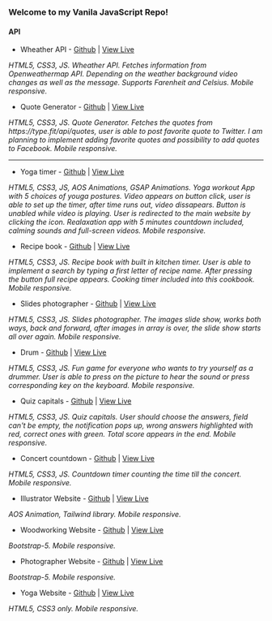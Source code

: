 ### Welcome to my Vanila JavaScript Repo!

#### API

- Wheather API - [Github](https://github.com/AnastasiaLunina/Portfolio/tree/main/JS%20Weather%20API) | [View Live](https://js-api-weather-forecast.netlify.app/)
<p><em>HTML5, CSS3, JS. Wheather API. Fetches information from Openweathermap API. Depending on the weather background video changes as well as the message. Supports Farenheit and Celsius. Mobile responsive.</em></p>

- Quote Generator - [Github](https://github.com/AnastasiaLunina/Portfolio/tree/main/JS%20Quote%20generator) | [View Live](https://js-quotes-generator-api.netlify.app/)
<p><em>HTML5, CSS3, JS. Quote Generator. Fetches the quotes from https://type.fit/api/quotes, user is able to post favorite quote to Twitter. I am planning to implement adding favorite quotes and possibility to add quotes to Facebook. Mobile responsive.</em></p>

<hr>

- Yoga timer - [Github](https://github.com/AnastasiaLunina/Portfolio/tree/main/JS%20Yoga%20timer) | [View Live](https://js-yoga-workout.netlify.app/)
<p><em>HTML5, CSS3, JS, AOS Animations, GSAP Animations. Yoga workout App with 5 choices of youga postures. Video appears on button click, user is able to set up the timer, after time runs out, video dissapears. Button is unabled while video is playing. User is redirected to the main website by clicking the icon. Realaxation app with 5 minutes countdown included, calming sounds and full-screen videos. Mobile responsive.</em></p>

- Recipe book - [Github](https://github.com/AnastasiaLunina/Portfolio/tree/main/JS%20Recipie%20book) | [View Live](https://js-cook-book.netlify.app/)
<p><em>HTML5, CSS3, JS. Recipe book with built in kitchen timer. User is able to implement a search by typing a first letter of recipe name. After pressing the button full recipe appears. Cooking timer included into this cookbook. Mobile responsive.</em></p>

- Slides photographer - [Github](https://github.com/AnastasiaLunina/Portfolio/tree/main/JS%20Slides%20photographer) | [View Live](https://js-slides-arrays-photo.netlify.app/)
<p><em>HTML5, CSS3, JS. Slides photographer. The images slide show, works both ways, back and forward, after images in array is over, the slide show starts all over again. Mobile responsive.</em></p>

- Drum - [Github]() | [View Live](https://js-drum-game.netlify.app/)
<p><em>HTML5, CSS3, JS. Fun game for everyone who wants to try yourself as a drummer. User is able to press on the picture to hear the sound or press corresponding key on the keyboard. Mobile responsive.</em></p>

- Quiz capitals - [Github](https://github.com/AnastasiaLunina/Portfolio/tree/main/JS%20Quiz_capitals) | [View Live](https://js-quiz-world-capitals.netlify.app/)
<p><em>HTML5, CSS3, JS. Quiz capitals. User should choose the answers, field can't be empty, the notification pops up, wrong answers highlighted with red, correct ones with green. Total score appears in the end. Mobile responsive.</em></p>

- Concert countdown - [Github](https://github.com/AnastasiaLunina/Portfolio/tree/main/JS%20Concert_countdown_calculator) | [View Live](https://js-concert-countdown-calculator.netlify.app/)
<p><em>HTML5, CSS3, JS. Countdown timer counting the time till the concert. Mobile responsive.</em></p>

- Illustrator Website - [Github](https://github.com/AnastasiaLunina/Portfolio/tree/main/Tailwind%20Illustrator) | [View Live](https://tailwind-illustrator.netlify.app/)
<p><em>AOS Animation, Tailwind library. Mobile responsive.</em></p>

- Woodworking Website - [Github](https://github.com/AnastasiaLunina/Portfolio/tree/main/Bootstrap%20Woodwork) | [View Live](https://bootstrap-woodworking.netlify.app/)
<p><em>Bootstrap-5. Mobile responsive.</em></p>

- Photographer Website - [Github](https://github.com/AnastasiaLunina/Portfolio/tree/main/Bootstrap%20Photo) | [View Live](https://bootstrap-photographer.netlify.app/)
<p><em>Bootstrap-5. Mobile responsive.</em></p>

- Yoga Website - [Github](https://github.com/AnastasiaLunina/Portfolio/tree/main/HTML_CSS%20Yoga) | [View Live](https://html-css-namaste-yoga.netlify.app/)
<p><em>HTML5, CSS3 only. Mobile responsive.</em></p>


